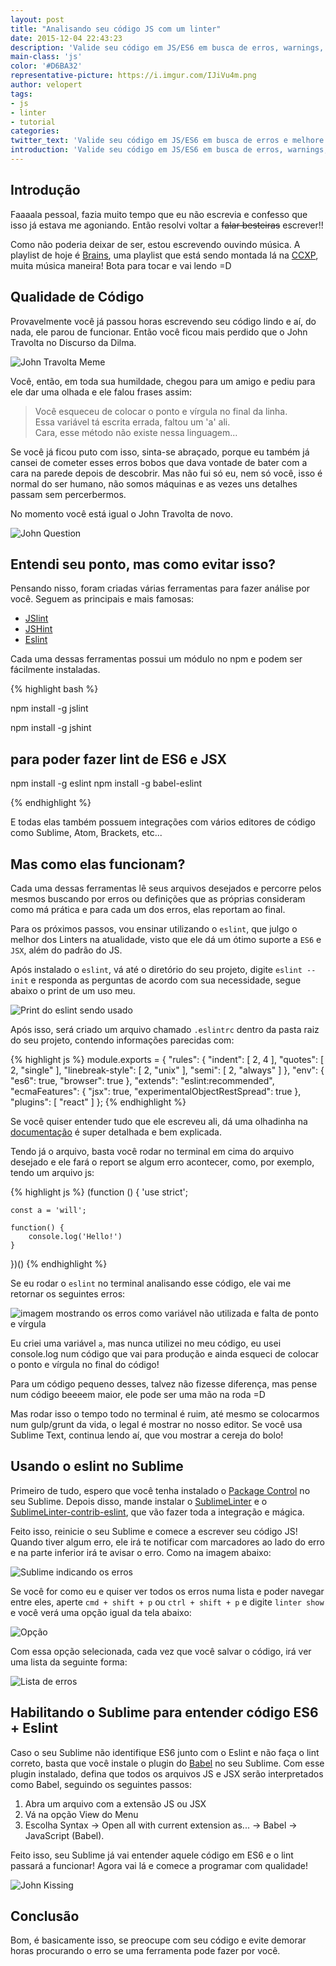 ```yaml
---
layout: post
title: "Analisando seu código JS com um linter"
date: 2015-12-04 22:43:23
description: 'Valide seu código em JS/ES6 em busca de erros, warnings, códigos esquecidos e melhore a sua qualidade. Seu amiguinho agradece um código mais limpo.'
main-class: 'js'
color: '#D6BA32'
representative-picture: https://i.imgur.com/IJiVu4m.png
author: velopert
tags:
- js
- linter
- tutorial
categories:
twitter_text: 'Valide seu código em JS/ES6 em busca de erros e melhore a sua qualidade.'
introduction: 'Valide seu código em JS/ES6 em busca de erros, warnings, códigos esquecidos e melhore a sua qualidade. Seu amiguinho agradece um código mais limpo.'
---
```


## Introdução

Faaaala pessoal, fazia muito tempo que eu não escrevia e confesso que isso já estava me agoniando. Então resolvi voltar a <s>falar besteiras</s> escrever!! 

Como não poderia deixar de ser, estou escrevendo ouvindo música. A playlist de hoje é [Brains](https://open.spotify.com/user/spotifybrazilian/playlist/0nUucSaL2BGl2VZlbY5TwR), uma playlist que está sendo montada lá na [CCXP](http://www.ccxp.com.br/), muita música maneira! Bota para tocar e vai lendo =D

## Qualidade de Código

Provavelmente você já passou horas escrevendo seu código lindo e aí, do nada, ele parou de funcionar. Então você ficou mais perdido que o John Travolta no Discurso da Dilma.

![John Travolta Meme](https://media.giphy.com/media/FWXpxEbWcOapq/giphy.gif)

 Você, então, em toda sua humildade, chegou para um amigo e pediu para ele dar uma olhada e ele falou frases assim:

> Você esqueceu de colocar o ponto e vírgula no final da linha. <br/>
> Essa variável tá escrita errada, faltou um 'a' ali. <br/>
> Cara, esse método não existe nessa linguagem...

Se você já ficou puto com isso, sinta-se abraçado, porque eu também já cansei de cometer esses erros bobos que dava vontade de bater com a cara na parede depois de descobrir. Mas não fui só eu, nem só você, isso é normal do ser humano, não somos máquinas e as vezes uns detalhes passam sem percerbermos.

No momento você está igual o John Travolta de novo.

![John Question](https://media.giphy.com/media/FxufOs6bQwxO0/giphy.gif) 

## Entendi seu ponto, mas como evitar isso?

Pensando nisso, foram criadas várias ferramentas para fazer análise por você. Seguem as principais e mais famosas:

- [JSlint](http://www.jslint.com/)
- [JSHint](http://jshint.com/)
- [Eslint](http://eslint.org/)

Cada uma dessas ferramentas possui um módulo no npm e podem ser fácilmente instaladas.

{% highlight  bash %}

npm install -g jslint

npm install -g jshint

## para poder fazer lint de ES6 e JSX
npm install -g eslint
npm install -g babel-eslint

{% endhighlight %}

E todas elas também possuem integrações com vários editores de código como Sublime, Atom, Brackets, etc...

## Mas como elas funcionam?

Cada uma dessas ferramentas lê seus arquivos desejados e percorre pelos mesmos buscando por erros ou definições que as próprias consideram como má prática e para cada um dos erros, elas reportam ao final.

Para os próximos passos, vou ensinar utilizando o `eslint`, que julgo o melhor dos Linters na atualidade, visto que ele dá um ótimo suporte a `ES6` e `JSX`, além do padrão do JS.

Após instalado o `eslint`, vá até o diretório do seu projeto, digite `eslint --init` e responda as perguntas de acordo com sua necessidade, segue abaixo o print de um uso meu.

![Print do eslint sendo usado](/assets/img/linter/eslint.png)

Após isso, será criado um arquivo chamado `.eslintrc` dentro da pasta raiz do seu projeto, contendo informações parecidas com:

{% highlight js %}
module.exports = {
    "rules": {
        "indent": [
            2,
            4
        ],
        "quotes": [
            2,
            "single"
        ],
        "linebreak-style": [
            2,
            "unix"
        ],
        "semi": [
            2,
            "always"
        ]
    },
    "env": {
        "es6": true,
        "browser": true
    },
    "extends": "eslint:recommended",
    "ecmaFeatures": {
        "jsx": true,
        "experimentalObjectRestSpread": true
    },
    "plugins": [
        "react"
    ]
};
{% endhighlight %}

Se você quiser entender tudo que ele escreveu ali, dá uma olhadinha na [documentação](http://eslint.org/docs/user-guide/configuring) é super detalhada e bem explicada.

Tendo já o arquivo, basta você rodar no terminal em cima do arquivo desejado e ele fará o report se algum erro acontecer, como, por exemplo, tendo um arquivo js:

{% highlight js %}
(function () {
    'use strict';
    
    const a = 'will';

    function() {
        console.log('Hello!')
    }

})()
{% endhighlight %}

Se eu rodar o `eslint` no terminal analisando esse código, ele vai me retornar os seguintes erros:

![imagem mostrando os erros como variável não utilizada e falta de ponto e vírgula](/assets/img/linter/erro-1.png)

Eu criei uma variável `a`, mas nunca utilizei no meu código, eu usei console.log num código que vai para produção e ainda esqueci de colocar o ponto e vírgula no final do código!

Para um código pequeno desses, talvez não fizesse diferença, mas pense num código beeeem maior, ele pode ser uma mão na roda =D

Mas rodar isso o tempo todo no terminal é ruim, até mesmo se colocarmos num gulp/grunt da vida, o legal é mostrar no nosso editor. Se você usa Sublime Text, continua lendo aí, que vou mostrar a cereja do bolo!

## Usando o eslint no Sublime

Primeiro de tudo, espero que você tenha instalado o [Package Control](https://packagecontrol.io/installation) no seu Sublime. Depois disso, mande instalar o [SublimeLinter](http://sublimelinter.readthedocs.org/en/latest/installation.html#installing-via-pc) e o [SublimeLinter-contrib-eslint](https://github.com/roadhump/SublimeLinter-eslint#plugin-installation), que vão fazer toda a integração e mágica.

Feito isso, reinicie o seu Sublime e comece a escrever seu código JS! Quando tiver algum erro, ele irá te notificar com marcadores ao lado do erro e na parte inferior irá te avisar o erro. Como na imagem abaixo:

![Sublime indicando os erros](/assets/img/linter/sublime.png)

Se você for como eu e quiser ver todos os erros numa lista e poder navegar entre eles, aperte `cmd + shift + p` ou `ctrl + shift + p` e digite `linter show` e você verá uma opção igual da tela abaixo:

![Opção](/assets/img/linter/show.png)

Com essa opção selecionada, cada vez que você salvar o código, irá ver uma lista da seguinte forma:

![Lista de erros](/assets/img/linter/errors-list.png)

## Habilitando o Sublime para entender código ES6 + Eslint

Caso o seu Sublime não identifique ES6 junto com o Eslint e não faça o lint correto, basta que você instale o plugin do [Babel](https://github.com/babel/babel-sublime) no seu Sublime. Com esse plugin instalado, defina que todos os arquivos JS e JSX serão interpretados como Babel, seguindo os seguintes passos:

1) Abra um arquivo com a extensão JS ou JSX
2) Vá na opção View do Menu
3) Escolha Syntax -> Open all with current extension as... -> Babel -> JavaScript (Babel).

Feito isso, seu Sublime já vai entender aquele código em ES6 e o lint passará a funcionar! Agora vai lá e comece a programar com qualidade!

![John Kissing](https://media.giphy.com/media/D4QLJVmdHB44g/giphy.gif)

## Conclusão

Bom, é basicamente isso, se preocupe com seu código e evite demorar horas procurando o erro se uma ferramenta pode fazer por você.
